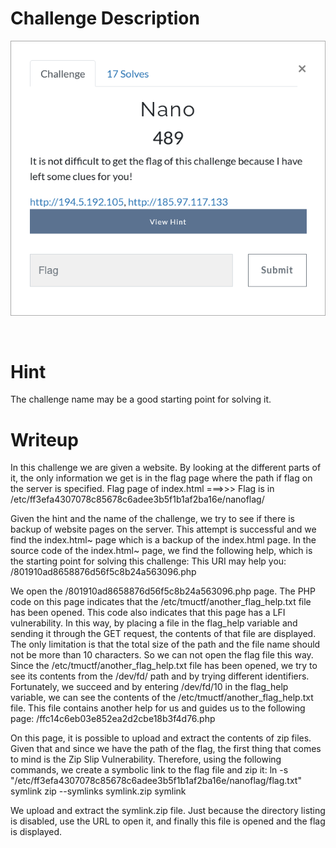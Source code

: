 # Challenge Description
<p align="center">
  <img src="Challenge.png">
</p>
<br>

# Hint
The challenge name may be a good starting point for solving it.

# Writeup
In this challenge we are given a website.
By looking at the different parts of it, the only information we get is in the flag page where the path if flag on the server is specified.
Flag page of index.html ===>>> Flag is in /etc/ff3efa4307078c85678c6adee3b5f1b1af2ba16e/nanoflag/

Given the hint and the name of the challenge, we try to see if there is backup of website pages on the server.
This attempt is successful and we find the index.html~ page which is a backup of the index.html page.
In the source code of the index.html~ page, we find the following help, which is the starting point for solving this challenge:
This URI may help you: /801910ad8658876d56f5c8b24a563096.php

We open the /801910ad8658876d56f5c8b24a563096.php page.
The PHP code on this page indicates that the /etc/tmuctf/another_flag_help.txt file has been opened.
This code also indicates that this page has a LFI vulnerability.
In this way, by placing a file in the flag_help variable and sending it through the GET request, the contents of that file are displayed.
The only limitation is that the total size of the path and the file name should not be more than 10 characters.
So we can not open the flag file this way.
Since the /etc/tmuctf/another_flag_help.txt file has been opened, we try to see its contents from the /dev/fd/ path and by trying different identifiers.
Fortunately, we succeed and by entering /dev/fd/10 in the flag_help variable, we can see the contents of the /etc/tmuctf/another_flag_help.txt file.
This file contains another help for us and guides us to the following page:
/ffc14c6eb03e852ea2d2cbe18b3f4d76.php

On this page, it is possible to upload and extract the contents of zip files.
Given that and since we have the path of the flag, the first thing that comes to mind is the Zip Slip Vulnerability.
Therefore, using the following commands, we create a symbolic link to the flag file and zip it:
ln -s "/etc/ff3efa4307078c85678c6adee3b5f1b1af2ba16e/nanoflag/flag.txt" symlink
zip --symlinks symlink.zip symlink

We upload and extract the symlink.zip file.
Just because the directory listing is disabled, use the URL to open it, and finally this file is opened and the flag is displayed.
